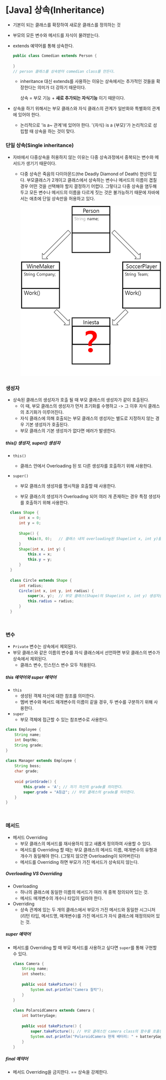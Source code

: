 # [Java] 상속(Inheritance)

- 기본이 되는 클래스를 확장하여 새로운 클래스를 정의하는 것

- 부모의 모든 변수와 메서드를 자식이 물려받는다.

- extends 예약어를 통해 상속한다.

  ```java
  public class Comedian extends Person {
      
  }
  // person 클래스를 상속받아 comedian class를 만든다.
  ```

  - inheritance 대신 extends를 사용하는 이유는 상속에서는 추가적인 것들을 확장한다는 의미가 더 강하기 때문이다.

    상속 = 부모 기능 + **새로 추가되는 자식기능** 이기 때문이다.

- 상속을 하기 위해서는 부모 클래스와 자식 클래스의 관계가 일반화와 특별화의 관계에 있어야 한다.

  - 논리적으로 'is a~ 관계'에 있어야 한다. '{자식} is a {부모}'가 논리적으로 성립할 때 상속을 하는 것이 맞다.

### 단일 상속(Single inheritance)

- 자바에서 다중상속을 허용하지 않는 이유는 다중 상속과정에서 중복되는 변수와 메서드가 생기기 때문이다.

  - 다중 상속은 죽음의 다이아몬드(the Deadly Diamond of Death) 현상이 있다. 부모클래스가 2개이고 클래스에서 상속하는 변수나 메서드의 이름이 겹칠 경우 어떤 것을 선택해야 할지 결정하기 어렵다. 그렇다고 다중 상속을 염두해 두고 모든 변수나 메서드의 이름을 다르게 짓는 것은 불가능하기 때문에 자바에서는 애초에 단일 상속만을 허용하고 있다.

    ![dod](DiamondOfDeath.png)

### 생성자

- 상속된 클래스의 생성자가 호출 될 때 부모 클래스의 생성자가 같이 호출된다.
  - 이 때, 부모 클래스의 생성자가 먼저 초기화를 수행하고 -> 그 이후 자식 클래스의 초기화가 이루어진다.
  - 자식 클래스에 의해 호출되는 부모 클래스의 생성자는 별도로 지정하지 않는 경우 기본 생성자가 호출된다.
  - 부모 클래스의 기본 생성자가 없다면 에러가 발생한다.

##### this() 생성자, super() 생성자

- `this()`
  - 클래스 안에서 Overloading 된 또 다른 생성자를 호출하기 위해 사용한다.

- `super()`

  - 부모 클래스의 생성자를 명시적을 호출할 때 사용한다.

  - 부모 클래스의 생성자가 Overloading 되어 여러 개 존재하는 경우 특정 생성자를 호출하기 위해 사용한다.

```java
  class Shape {
      int x = 0;
      int y = 0;
      
      Shape() {
          this(0, 0);	// 클래스 내의 overloading된 Shape(int x, int y)를 명시적으로 호출한다.
      }
      Shape(int x, int y) {
          this.x = x;
          this.y = y;
      }
  }
  
  class Circle extends Shape {
      int radius;
      Circle(int x, int y, int radius) {
          super(x, y);	// 부모 클래스(Shape)의 Shape(int x, int y) 생성자를 명시적으로 호출한다.
          this.radius = radius;
      }
  }
```

  <br>

### 변수

- `Private` 변수는 상속에서 제외된다.
- 부모 클래스와 같은 이름의 변수를 자식 클래스에서 선언하면 부모 클래스의 변수가 상속에서 제외된다.
  - 클래스 변수, 인스턴스 변수 모두 적용된다.

##### this 예약어와 super 예약어

- `this`
  - 생성된 객체 자신에 대한 참조를 의미한다.
  - 멤버 변수와 메서드 매개변수의 이름이 같을 경우, 두 변수를 구분하기 위해 사용한다.
- `super`
  - 부모 객체에 접근할 수 있는 참조변수로 사용한다.

```java
class Employee {
    String name;
    int DeptNo;
    String grade;
}

class Manager extends Employee {
    String boss;
    char grade;
    
    void printGrade() {
        this.grade = 'A'; // 자기 자신의 grade를 의미한다.
        super.grade = "A등급"; // 부모 클래스의 grade를 의미한다.
    }
}
```

<br>

### 메서드

- 메서드 Overriding
  - 부모 클래스의 메서드를 재사용하지 않고 새롭게 정의하여 사용할 수 있다.
  - 메서드를 Overriding 할 때는 부모 클래스의 메서드 이름, 매개변수의 유형과 개수가 동일해야 한다.
    (그렇지 않으면 Overloading이 되어버린다)
  - 메서드를 Overriding 하면 부모가 가진 메서드가 상속되지 않는다. 

##### Overloading VS Overriding

- Overloading
  - 하나의 클래스에 동일한 이름의 메서드가 여러 개 중복 정의되어 있는 것.
  - 메서드 매개변수의 개수나 타입이 달라야 한다.
- Overriding
  - 상속 관계에 있는 두 개의 클래스에서 부모가 가진 메서드와 동일한 시그니처(리턴 타입, 메서드명, 매개변수)를 가진 메서드가 자식 클래스에 재정의되어 있는 것.

##### super 예약어

- 메서드를 Overriding 할 때 부모 메서드를 사용하고 싶다면 `super`를 통해 구현할 수 있다.

  ```java
  class Camera {
      String name;
      int sheets;
      
      public void takePicture() {
          System.out.println("Camera 찰칵");
      }
  }
  
  class PolaroidCamera extends Camera {
      int batteryGage;
      
      public void takePicture() {
          super.takePicture(); // 부모 클래스인 camera class의 함수를 호출한다.
          System.out.println("PolaroidCamera 현재 배터리: " + batteryGage);
      }
  }
  ```

##### final 예약어

- 메서드 Overriding을 금지한다. == 상속을 강제한다.

  
